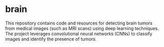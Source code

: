 # brain
This repository contains code and resources for detecting brain tumors from medical images (such as MRI scans) using deep learning techniques. The project leverages convolutional neural networks (CNNs) to classify images and identify the presence of tumors.
